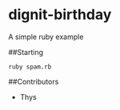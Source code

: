 dignit-birthday
===============

A simple ruby example

##Starting

```
ruby spam.rb
```

##Contributors
- Thys
